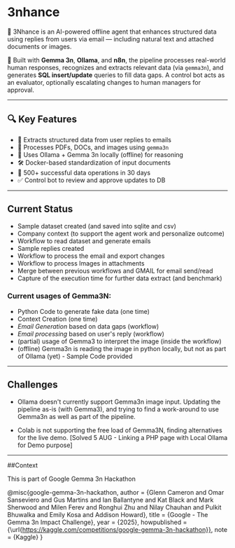 # 3nhance
🚀 3Nhance is an AI-powered offline agent that enhances structured data using replies from users via email — including natural text and attached documents or images.

🧠 Built with **Gemma 3n**, **Ollama**, and **n8n**, the pipeline processes real-world human responses, recognizes and extracts relevant data (via `gemma3n`), and generates **SQL insert/update** queries to fill data gaps. A control bot acts as an evaluator, optionally escalating changes to human managers for approval.

---

## 🔍 Key Features

- 📧 Extracts structured data from user replies to emails
- 🧾 Processes PDFs, DOCs, and images using `gemma3n`
- 🧠 Uses Ollama + Gemma 3n locally (offline) for reasoning
- 🛠️ Docker-based standardization of input documents
- 🧪 500+ successful data operations in 30 days
- ✅ Control bot to review and approve updates to DB


---

## Current Status

- Sample dataset created (and saved into sqlite and csv)
- Company context (to support the agent work and personalize outcome)
- Workflow to read dataset and generate emails 
- Sample replies created
- Workflow to process the email and export changes
- Workflow to process Images in attachments
- Merge between previous workflows and GMAIL for email send/read
- Capture of the execution time for further data extract (and benchmark)


### Current usages of Gemma3N:
- Python Code to generate fake data (one time)
- Context Creation (one time)
- *Email Generation* based on data gaps (workflow)
- *Email processing* based on user's reply (workflow)
- (partial) usage of Gemma3 to interpret the image (inside the workflow)
- (offline) Gemma3n is reading the image in python locally, but not as part of Ollama (yet) - Sample Code provided

---

## Challenges

- Ollama doesn't currently support Gemma3n image input. Updating the pipeline as-is (with Gemma3), and trying to find a work-around to use Gemma3n as well as part of the pipeline.

- Colab is not supporting the free load of Gemma3N, finding alternatives for the live demo. [Solved 5 AUG - Linking a PHP page with Local Ollama for Demo purpose]


--- 

##Context

This is part of Google Gemma 3n Hackathon

@misc{google-gemma-3n-hackathon,
    author = {Glenn Cameron and Omar Sanseviero and Gus Martins and Ian Ballantyne and Kat Black and Mark Sherwood and Milen Ferev and Ronghui Zhu and Nilay Chauhan and Pulkit Bhuwalka and Emily Kosa and Addison Howard},
    title = {Google - The Gemma 3n Impact Challenge},
    year = {2025},
    howpublished = {\url{https://kaggle.com/competitions/google-gemma-3n-hackathon}},
    note = {Kaggle}
}


